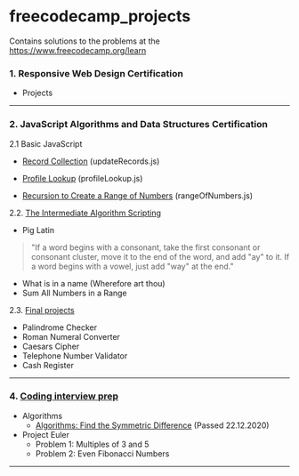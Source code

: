# freecodecamp_projects
Contains solutions to the problems at the https://www.freecodecamp.org/learn

### 1. Responsive Web Design Certification
- Projects
_______________________________________________________________________________
### 2. JavaScript Algorithms and Data Structures Certification
2.1 Basic JavaScript
- [Record Collection](https://www.freecodecamp.org/learn/javascript-algorithms-and-data-structures/basic-javascript/record-collection) (updateRecords.js)

- [Profile Lookup](https://www.freecodecamp.org/learn/javascript-algorithms-and-data-structures/basic-javascript/profile-lookup) (profileLookup.js)

- [Recursion to Create a Range of Numbers](https://www.freecodecamp.org/learn/javascript-algorithms-and-data-structures/basic-javascript/use-recursion-to-create-a-range-of-numbers) (rangeOfNumbers.js)

2.2. [The Intermediate Algorithm Scripting](https://www.freecodecamp.org/learn/javascript-algorithms-and-data-structures/intermediate-algorithm-scripting/)
- Pig Latin
> "If a word begins with a consonant, take the first consonant or consonant cluster, move it to the end of the word, and add "ay" to it. If a word begins with a vowel, just add "way" at the end."
- What is in a name (Wherefore art thou)
- Sum All Numbers in a Range

2.3. [Final projects](https://www.freecodecamp.org/learn/javascript-algorithms-and-data-structures/javascript-algorithms-and-data-structures-projects/)

- Palindrome Checker
- Roman Numeral Converter
- Caesars Cipher
- Telephone Number Validator
- Cash Register
_______________________________________________________________________________
### 4. [Coding interview prep](https://www.freecodecamp.org/learn/coding-interview-prep/algorithms/)
- Algorithms
    - [Algorithms: Find the Symmetric Difference](https://www.freecodecamp.org/learn/coding-interview-prep/algorithms/find-the-symmetric-difference) (Passed 22.12.2020)
- Project Euler
    - Problem 1: Multiples of 3 and 5
    - Problem 2: Even Fibonacci Numbers
_______________________________________________________________________________

